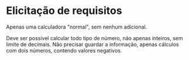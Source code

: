 # Elicitação de requisitos

Apenas uma calculadora "normal", sem nenhum adicional.

Deve ser possível calcular todo tipo de número, não apenas inteiros, sem limite de decimais. Não precisar guardar a informação, apenas cálculos com dois números, contendo valores negativos.